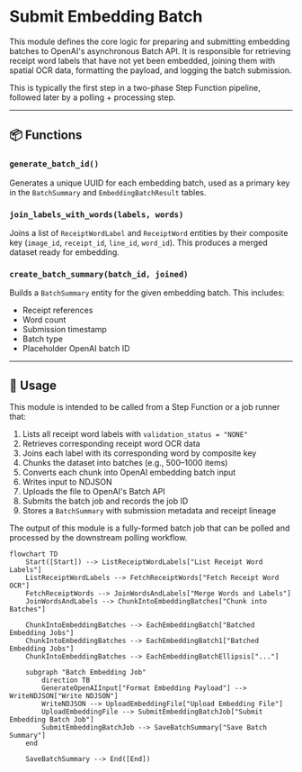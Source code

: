 # Submit Embedding Batch

This module defines the core logic for preparing and submitting embedding batches to OpenAI's asynchronous Batch API. It is responsible for retrieving receipt word labels that have not yet been embedded, joining them with spatial OCR data, formatting the payload, and logging the batch submission.

This is typically the first step in a two-phase Step Function pipeline, followed later by a polling + processing step.

---

## 📦 Functions

### `generate_batch_id()`

Generates a unique UUID for each embedding batch, used as a primary key in the `BatchSummary` and `EmbeddingBatchResult` tables.

### `join_labels_with_words(labels, words)`

Joins a list of `ReceiptWordLabel` and `ReceiptWord` entities by their composite key (`image_id`, `receipt_id`, `line_id`, `word_id`). This produces a merged dataset ready for embedding.

### `create_batch_summary(batch_id, joined)`

Builds a `BatchSummary` entity for the given embedding batch. This includes:

- Receipt references
- Word count
- Submission timestamp
- Batch type
- Placeholder OpenAI batch ID

---

## 🧠 Usage

This module is intended to be called from a Step Function or a job runner that:

1. Lists all receipt word labels with `validation_status = "NONE"`
2. Retrieves corresponding receipt word OCR data
3. Joins each label with its corresponding word by composite key
4. Chunks the dataset into batches (e.g., 500–1000 items)
5. Converts each chunk into OpenAI embedding batch input
6. Writes input to NDJSON
7. Uploads the file to OpenAI's Batch API
8. Submits the batch job and records the job ID
9. Stores a `BatchSummary` with submission metadata and receipt lineage

The output of this module is a fully-formed batch job that can be polled and processed by the downstream polling workflow.

```mermaid
flowchart TD
    Start([Start]) --> ListReceiptWordLabels["List Receipt Word Labels"]
    ListReceiptWordLabels --> FetchReceiptWords["Fetch Receipt Word OCR"]
    FetchReceiptWords --> JoinWordsAndLabels["Merge Words and Labels"]
    JoinWordsAndLabels --> ChunkIntoEmbeddingBatches["Chunk into Batches"]

    ChunkIntoEmbeddingBatches --> EachEmbeddingBatch["Batched Embedding Jobs"]
    ChunkIntoEmbeddingBatches --> EachEmbeddingBatch1["Batched Embedding Jobs"]
    ChunkIntoEmbeddingBatches --> EachEmbeddingBatchEllipsis["..."]

    subgraph "Batch Embedding Job"
        direction TB
        GenerateOpenAIInput["Format Embedding Payload"] --> WriteNDJSON["Write NDJSON"]
        WriteNDJSON --> UploadEmbeddingFile["Upload Embedding File"]
        UploadEmbeddingFile --> SubmitEmbeddingBatchJob["Submit Embedding Batch Job"]
        SubmitEmbeddingBatchJob --> SaveBatchSummary["Save Batch Summary"]
    end

    SaveBatchSummary --> End([End])
```
